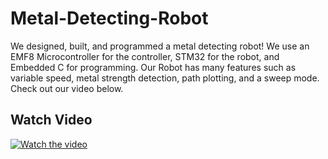 # Metal-Detecting-Robot
We designed, built, and programmed a metal detecting robot! We use an EMF8 Microcontroller for the controller, STM32 for the robot, and Embedded C for programming. Our Robot has many features such as variable speed, metal strength detection, path plotting, and a sweep mode. Check out our video below. 


## Watch Video
[![Watch the video](https://youtu.be/eaIsNIC90BI/0.jpg)](https://youtu.be/eaIsNIC90BI)

